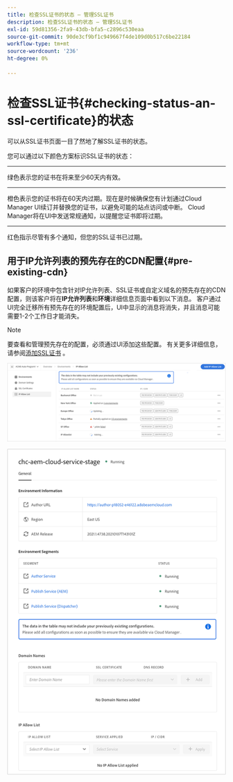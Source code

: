 ```yaml
---
title: 检查SSL证书的状态 — 管理SSL证书
description: 检查SSL证书的状态 — 管理SSL证书
exl-id: 59d81356-2fa9-43db-bfa5-c2896c530eaa
source-git-commit: 90de3cf9bf1c949667f4de109d0b517c6be22184
workflow-type: tm+mt
source-wordcount: '236'
ht-degree: 0%

---
```


# 检查SSL证书{#checking-status-an-ssl-certificate}的状态

可以从SSL证书页面一目了然地了解SSL证书的状态。

您可以通过以下颜色方案标识SSL证书的状态：

* ****
绿色表示您的证书在将来至少60天内有效。

* ****
橙色表示您的证书将在60天内过期。现在是时候确保您有计划通过Cloud Manager UI续订并替换您的证书，以避免可能的站点访问或中断。 Cloud Manager将在UI中发送常规通知，以提醒您证书即将过期。

* ****
红色指示尽管有多个通知，但您的SSL证书已过期。

## 用于IP允许列表的预先存在的CDN配置{#pre-existing-cdn}

如果客户的环境中包含针对IP允许列表、SSL证书或自定义域名的预先存在的CDN配置，则该客户将在&#x200B;**IP允许列表**&#x200B;和&#x200B;**环境**&#x200B;详细信息页面中看到以下消息。 客户通过UI完全迁移所有预先存在的环境配置后，UI中显示的消息将消失，并且消息可能需要1-2个工作日才能消失。

>[!NOTE]
>要查看和管理预先存在的配置，必须通过UI添加这些配置。 有关更多详细信息，请参阅[添加SSL证书](/help/implementing/cloud-manager/managing-ssl-certifications/add-ssl-certificate.md) 。

![](/help/implementing/cloud-manager/assets/ip-allow-list-message1.png)

![](/help/implementing/cloud-manager/assets/ip-allow-list-message2.png)

